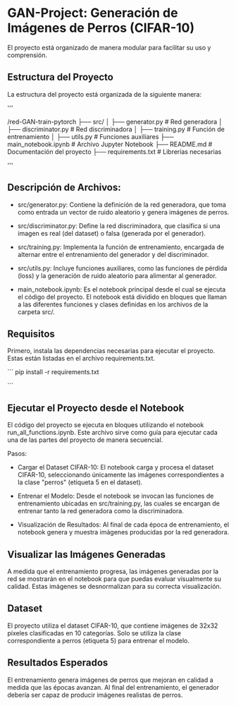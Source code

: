 # GAN-Project: Generación de Imágenes de Perros (CIFAR-10)

El proyecto está organizado de manera modular para facilitar su uso y comprensión.

## Estructura del Proyecto

La estructura del proyecto está organizada de la siguiente manera:

'''

/red-GAN-train-pytorch
    ├── src/
    │   ├── generator.py        # Red generadora
    │   ├── discriminator.py    # Red discriminadora
    │   ├── training.py         # Función de entrenamiento
    │   ├── utils.py            # Funciones auxiliares
    ├── main_notebook.ipynb     # Archivo Jupyter Notebook
    ├── README.md               # Documentación del proyecto
    ├── requirements.txt        # Librerías necesarias

'''

## Descripción de Archivos:

- src/generator.py: Contiene la definición de la red generadora, que toma como entrada un vector de ruido aleatorio y genera imágenes de perros.

- src/discriminator.py: Define la red discriminadora, que clasifica si una imagen es real (del dataset) o falsa (generada por el generador).

- src/training.py: Implementa la función de entrenamiento, encargada de alternar entre el entrenamiento del generador y del discriminador.

- src/utils.py: Incluye funciones auxiliares, como las funciones de pérdida (loss) y la generación de ruido aleatorio para alimentar al generador.

- main_notebook.ipynb: Es el notebook principal desde el cual se ejecuta el código del proyecto. El notebook está dividido en bloques que llaman a las diferentes funciones y clases definidas en los archivos de la carpeta src/.

## Requisitos

Primero, instala las dependencias necesarias para ejecutar el proyecto. Estas están listadas en el archivo requirements.txt.

´´´
pip install -r requirements.txt

´´´

## Ejecutar el Proyecto desde el Notebook

El código del proyecto se ejecuta en bloques utilizando el notebook run_all_functions.ipynb. Este archivo sirve como guía para ejecutar cada una de las partes del proyecto de manera secuencial.

Pasos:

- Cargar el Dataset CIFAR-10: El notebook carga y procesa el dataset CIFAR-10, seleccionando únicamente las imágenes correspondientes a la clase "perros" (etiqueta 5 en el dataset).

- Entrenar el Modelo: Desde el notebook se invocan las funciones de entrenamiento ubicadas en src/training.py, las cuales se encargan de entrenar tanto la red generadora como la discriminadora.

- Visualización de Resultados: Al final de cada época de entrenamiento, el notebook genera y muestra imágenes producidas por la red generadora.

## Visualizar las Imágenes Generadas

A medida que el entrenamiento progresa, las imágenes generadas por la red se mostrarán en el notebook para que puedas evaluar visualmente su calidad. Estas imágenes se desnormalizan para su correcta visualización.

## Dataset

El proyecto utiliza el dataset CIFAR-10, que contiene imágenes de 32x32 píxeles clasificadas en 10 categorías. Solo se utiliza la clase correspondiente a perros (etiqueta 5) para entrenar el modelo.

## Resultados Esperados

El entrenamiento genera imágenes de perros que mejoran en calidad a medida que las épocas avanzan. Al final del entrenamiento, el generador debería ser capaz de producir imágenes realistas de perros.
